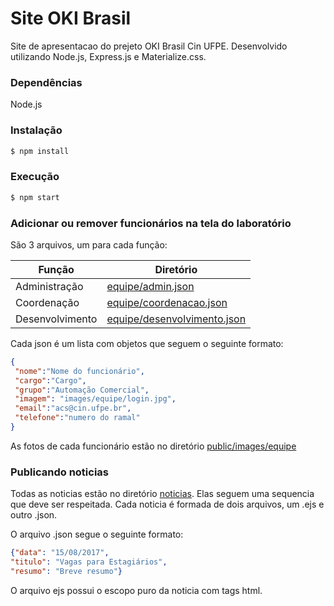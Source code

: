 # Site OKI Brasil


Site de apresentacao do prejeto OKI Brasil Cin UFPE. Desenvolvido utilizando Node.js, Express.js e Materialize.css.

### Dependências

Node.js

### Instalação
```sh
$ npm install 
```
### Execução
```sh
$ npm start 
```

### Adicionar ou remover funcionários na tela do laboratório

São 3 arquivos, um para cada função:

 Função   | Diretório 
| ------  | ------ 
| Administração | [equipe/admin.json](equipe/admin.json)  
| Coordenação | [equipe/coordenacao.json](equipe/coordenacao.json)
| Desenvolvimento |  [equipe/desenvolvimento.json](equipe/desenvolvimento.json) 

Cada json é um lista com objetos que seguem o seguinte formato:
```json
{
 "nome":"Nome do funcionário",
 "cargo":"Cargo",
 "grupo":"Automação Comercial",
 "imagem": "images/equipe/login.jpg",
 "email":"acs@cin.ufpe.br",
 "telefone":"numero do ramal"
}
```
As fotos de cada funcionário estão no diretório [public/images/equipe](public/images/equipe)

### Publicando noticias

Todas as noticias estão no diretório [noticias](noticias).
Elas seguem uma sequencia que deve ser respeitada.
Cada noticia é formada de dois arquivos, um .ejs e outro .json.

O arquivo .json segue o seguinte formato:
```json
{"data": "15/08/2017",
"titulo": "Vagas para Estagiários",
"resumo": "Breve resumo"}
```
O arquivo ejs possui o escopo puro da noticia com tags html.